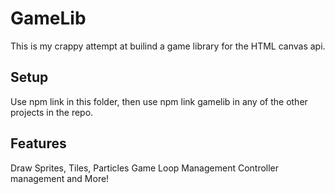 # GameLib

This is my crappy attempt at builind a game library for the HTML canvas api.


## Setup

Use npm link in this folder, then use npm link gamelib in any of the other projects in the repo. 


## Features

Draw Sprites, Tiles, Particles
Game Loop Management
Controller management 
and More!